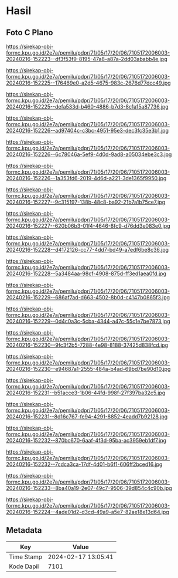 # Hasil

## Foto C Plano

https://sirekap-obj-formc.kpu.go.id/2e7a/pemilu/pdpr/71/05/17/20/06/7105172006003-20240216-152223--df3f53f9-8195-47a8-a87a-2dd03ababb4e.jpg

https://sirekap-obj-formc.kpu.go.id/2e7a/pemilu/pdpr/71/05/17/20/06/7105172006003-20240216-152225--176469e0-a2d5-4675-983c-2676d77dcc49.jpg

https://sirekap-obj-formc.kpu.go.id/2e7a/pemilu/pdpr/71/05/17/20/06/7105172006003-20240216-152225--defa533d-b460-4886-b7d3-8c1a15a87736.jpg

https://sirekap-obj-formc.kpu.go.id/2e7a/pemilu/pdpr/71/05/17/20/06/7105172006003-20240216-152226--ad97404c-c3bc-4951-95e3-dec3fc35e3b1.jpg

https://sirekap-obj-formc.kpu.go.id/2e7a/pemilu/pdpr/71/05/17/20/06/7105172006003-20240216-152226--6c78046a-5ef9-4d0d-9ad8-a05034ebe3c3.jpg

https://sirekap-obj-formc.kpu.go.id/2e7a/pemilu/pdpr/71/05/17/20/06/7105172006003-20240216-152226--1a353fd6-2019-4d6d-a221-3de1365f9950.jpg

https://sirekap-obj-formc.kpu.go.id/2e7a/pemilu/pdpr/71/05/17/20/06/7105172006003-20240216-152227--9c315197-138b-48c8-ba92-21b7a1b75ce7.jpg

https://sirekap-obj-formc.kpu.go.id/2e7a/pemilu/pdpr/71/05/17/20/06/7105172006003-20240216-152227--620b06b3-01f4-4646-8fc9-d76dd3e083e0.jpg

https://sirekap-obj-formc.kpu.go.id/2e7a/pemilu/pdpr/71/05/17/20/06/7105172006003-20240216-152228--d4172126-cc77-4dd7-bd49-a7edf6be8c36.jpg

https://sirekap-obj-formc.kpu.go.id/2e7a/pemilu/pdpr/71/05/17/20/06/7105172006003-20240216-152228--5a3484aa-98cf-4908-875d-ff3ed1aea0fd.jpg

https://sirekap-obj-formc.kpu.go.id/2e7a/pemilu/pdpr/71/05/17/20/06/7105172006003-20240216-152229--686af7ad-d663-4502-8b0d-c4147b0865f3.jpg

https://sirekap-obj-formc.kpu.go.id/2e7a/pemilu/pdpr/71/05/17/20/06/7105172006003-20240216-152229--0d4c0a3c-5cba-4344-a47c-55c1e7be7873.jpg

https://sirekap-obj-formc.kpu.go.id/2e7a/pemilu/pdpr/71/05/17/20/06/7105172006003-20240216-152230--9fc3f2b5-7288-4e98-8188-37425d838fcd.jpg

https://sirekap-obj-formc.kpu.go.id/2e7a/pemilu/pdpr/71/05/17/20/06/7105172006003-20240216-152230--e94687a1-2555-484a-b4ad-69bd7be90d10.jpg

https://sirekap-obj-formc.kpu.go.id/2e7a/pemilu/pdpr/71/05/17/20/06/7105172006003-20240216-152231--b51acce3-1b06-44fd-998f-27f397ba32c5.jpg

https://sirekap-obj-formc.kpu.go.id/2e7a/pemilu/pdpr/71/05/17/20/06/7105172006003-20240216-152231--8d16c767-fe94-4291-8852-4eadd7b92128.jpg

https://sirekap-obj-formc.kpu.go.id/2e7a/pemilu/pdpr/71/05/17/20/06/7105172006003-20240216-152232--870bc670-6aaf-4f3d-95ba-ac3959eb1df7.jpg

https://sirekap-obj-formc.kpu.go.id/2e7a/pemilu/pdpr/71/05/17/20/06/7105172006003-20240216-152232--7cdca3ca-17df-4d01-b6f1-606ff2bced16.jpg

https://sirekap-obj-formc.kpu.go.id/2e7a/pemilu/pdpr/71/05/17/20/06/7105172006003-20240216-152233--8ba40a19-2e07-49c7-9506-39d854c4c90b.jpg

https://sirekap-obj-formc.kpu.go.id/2e7a/pemilu/pdpr/71/05/17/20/06/7105172006003-20240216-152224--4ade01d2-d3cd-49a9-a5e7-82ae18e13d64.jpg


## Metadata

| Key        | Value               |
| ---------- | ------------------- |
| Time Stamp | 2024-02-17 13:05:41 |
| Kode Dapil | 7101                |



